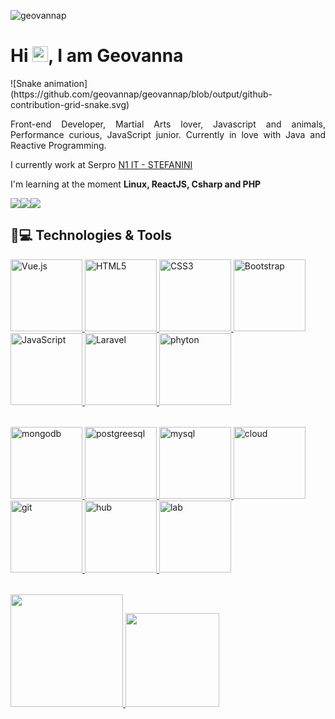 <p align="left"><img src="https://komarev.com/ghpvc/?username=geovannap" alt="geovannap" /></p>


<h1 align = "justify"> Hi <img src="https://media.giphy.com/media/hvRJCLFzcasrR4ia7z/giphy.gif" width="25px">, I am Geovanna</h1>
![Snake animation](https://github.com/geovannap/geovannap/blob/output/github-contribution-grid-snake.svg)
<p align = "justify">Front-end Developer, Martial Arts lover, Javascript and animals, Performance curious, JavaScript junior. Currently in love with Java and Reactive Programming.</p>

I currently work at Serpro [N1 IT - STEFANINI](https://www.n1it.com.br/)

I'm learning at the moment **Linux, ReactJS, Csharp and PHP**

<div style="display: flex; text-align: center;">
  <a href="https://www.instagram.com/gepereirasv/" target="_blank">
    <img src="https://img.shields.io/badge/-Instagram-%23E4405F?style=for-the-badge&logo=instagram&logoColor=white" target="_blank">
  </a>
  <a href="mailto:gepereira88@gmail.com">
    <img src="https://img.shields.io/badge/-Gmail-%23333?style=for-the-badge&logo=gmail&logoColor=white" target="_blank">
  </a>
  <a href="https://www.linkedin.com/in/geovanna-s-a11441137/" target="_blank">
    <img src="https://img.shields.io/badge/-LinkedIn-%230077B5?style=for-the-badge&logo=linkedin&logoColor=white" target="_blank">
  </a> 
</div>

## 🚀💻 Technologies & Tools

 <table>
  <a href="https://github.com/geovannap">
  <img src="https://img.icons8.com/color/2x/vue-js.png" width="115" alt="Vue.js">
  <img src="https://img.icons8.com/color/2x/html-5.png" width="115" alt="HTML5">
  <img src="https://img.icons8.com/color/2x/css3.png" width="115" alt="CSS3">
  <img src="https://img.icons8.com/color/2x/bootstrap.png" width="115" alt="Bootstrap">
  <img src="https://cdn.jsdelivr.net/gh/devicons/devicon/icons/javascript/javascript-original.svg" width="115" alt="JavaScript">        
  <img src="https://cdn.iconscout.com/icon/free/png-64/laravel-226015.png" width="115" alt="Laravel">
  <img src="https://cdn.jsdelivr.net/gh/devicons/devicon/icons/python/python-original.svg" width="115" alt="phyton">
          
</table>
    
<table>
  <a href="https://github.com/geovannap">
  <img src="https://cdn.jsdelivr.net/gh/devicons/devicon/icons/mongodb/mongodb-original.svg" width="115" alt="mongodb" > 
 <img src="https://cdn.jsdelivr.net/gh/devicons/devicon/icons/postgresql/postgresql-original.svg" width="115" alt="postgreesql" >
 <img src="https://cdn.jsdelivr.net/gh/devicons/devicon/icons/mysql/mysql-original.svg" width="115" alt="mysql">
 <img src="https://cdn.jsdelivr.net/gh/devicons/devicon/icons/googlecloud/googlecloud-original.svg" width="115" alt="cloud">
 <img src="https://cdn.jsdelivr.net/gh/devicons/devicon/icons/git/git-original.svg" width="115" alt="git">
 <img src="https://cdn.jsdelivr.net/gh/devicons/devicon/icons/github/github-original.svg" width="115" alt="hub">
 <img src="https://cdn.jsdelivr.net/gh/devicons/devicon/icons/gitlab/gitlab-original.svg" width="115" alt="lab">
               
</table>
    
<table>
  <a href="https://github.com/geovannap">
  <img height="180em" src="https://github-readme-stats.vercel.app/api?username=geovannaP&show_icons=true&theme=tokyonight&include_all_commits=true&count_private=true"/>
  <img height="150em" src="https://github-readme-stats.vercel.app/api/top-langs/?username=geovannaP&layout=compact&langs_count=6&theme=tokyonight"/>
  </table>




         

 
    
